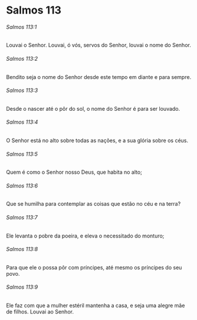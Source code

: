 # Salmos 113

###### Salmos 113:1

Louvai o Senhor. Louvai, ó vós, servos do Senhor, louvai o nome do Senhor.

###### Salmos 113:2

Bendito seja o nome do Senhor desde este tempo em diante e para sempre.

###### Salmos 113:3

Desde o nascer até o pôr do sol, o nome do Senhor é para ser louvado.

###### Salmos 113:4

O Senhor está no alto sobre todas as nações, e a sua glória sobre os céus.

###### Salmos 113:5

Quem é como o Senhor nosso Deus, que habita no alto;

###### Salmos 113:6

Que se humilha para contemplar as coisas que estão no céu e na terra?

###### Salmos 113:7

Ele levanta o pobre da poeira, e eleva o necessitado do monturo;

###### Salmos 113:8

Para que ele o possa pôr com príncipes, até mesmo os príncipes do seu povo.

###### Salmos 113:9

Ele faz com que a mulher estéril mantenha a casa, e seja uma alegre mãe de filhos. Louvai ao Senhor.

